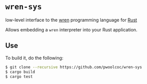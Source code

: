 # `wren-sys`

low-level interface to the [wren](https://github.com/munificent/wren)
programming language for [Rust](https://github.com/rust-lang/rust)

Allows embedding a `wren` interpreter into your Rust application.

## Use

To build it, do the following:

```sh
$ git clone --recursive https://github.com/pwoolcoc/wren-sys
$ cargo build
$ cargo test
```
